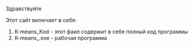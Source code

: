Здравствуйте

Этот сайт включает в себя:
1. K-means_Kod - этот фаил содержит в себе полный код программы
2. K-means_.exe - рабочая программа
